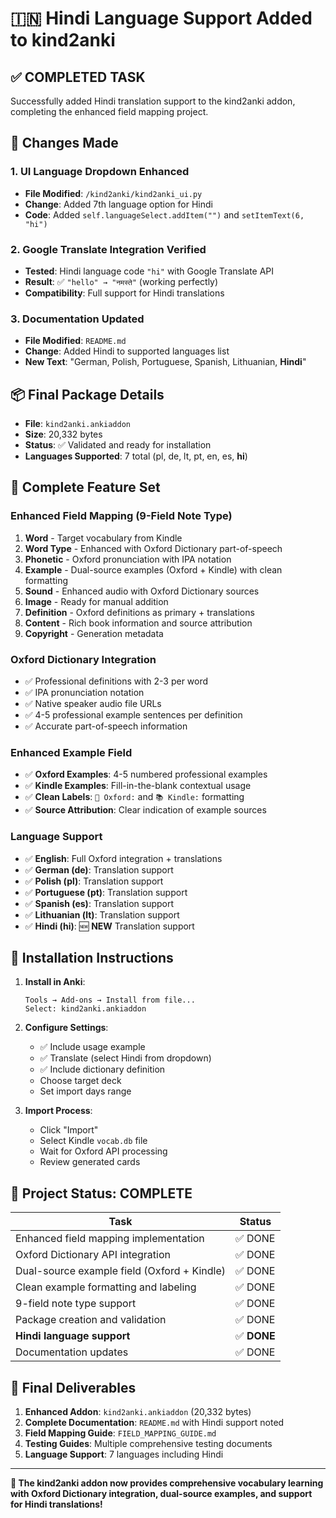 # 🇮🇳 Hindi Language Support Added to kind2anki

## ✅ **COMPLETED TASK**
Successfully added Hindi translation support to the kind2anki addon, completing the enhanced field mapping project.

## 🔧 **Changes Made**

### 1. **UI Language Dropdown Enhanced**
- **File Modified**: `/kind2anki/kind2anki_ui.py`
- **Change**: Added 7th language option for Hindi
- **Code**: Added `self.languageSelect.addItem("")` and `setItemText(6, "hi")`

### 2. **Google Translate Integration Verified**
- **Tested**: Hindi language code `"hi"` with Google Translate API
- **Result**: ✅ `"hello" → "नमस्ते"` (working perfectly)
- **Compatibility**: Full support for Hindi translations

### 3. **Documentation Updated**
- **File Modified**: `README.md`
- **Change**: Added Hindi to supported languages list
- **New Text**: "German, Polish, Portuguese, Spanish, Lithuanian, **Hindi**"

## 📦 **Final Package Details**
- **File**: `kind2anki.ankiaddon`
- **Size**: 20,332 bytes
- **Status**: ✅ Validated and ready for installation
- **Languages Supported**: 7 total (pl, de, lt, pt, en, es, **hi**)

## 🌟 **Complete Feature Set**

### **Enhanced Field Mapping (9-Field Note Type)**
1. **Word** - Target vocabulary from Kindle
2. **Word Type** - Enhanced with Oxford Dictionary part-of-speech
3. **Phonetic** - Oxford pronunciation with IPA notation  
4. **Example** - Dual-source examples (Oxford + Kindle) with clean formatting
5. **Sound** - Enhanced audio with Oxford Dictionary sources
6. **Image** - Ready for manual addition
7. **Definition** - Oxford definitions as primary + translations
8. **Content** - Rich book information and source attribution
9. **Copyright** - Generation metadata

### **Oxford Dictionary Integration**
- ✅ Professional definitions with 2-3 per word
- ✅ IPA pronunciation notation
- ✅ Native speaker audio file URLs
- ✅ 4-5 professional example sentences per definition
- ✅ Accurate part-of-speech information

### **Enhanced Example Field**
- ✅ **Oxford Examples**: 4-5 numbered professional examples
- ✅ **Kindle Examples**: Fill-in-the-blank contextual usage
- ✅ **Clean Labels**: `📖 Oxford:` and `📚 Kindle:` formatting
- ✅ **Source Attribution**: Clear indication of example sources

### **Language Support**
- ✅ **English**: Full Oxford integration + translations
- ✅ **German (de)**: Translation support
- ✅ **Polish (pl)**: Translation support  
- ✅ **Portuguese (pt)**: Translation support
- ✅ **Spanish (es)**: Translation support
- ✅ **Lithuanian (lt)**: Translation support
- ✅ **Hindi (hi)**: 🆕 **NEW** Translation support

## 🎯 **Installation Instructions**

1. **Install in Anki**:
   ```
   Tools → Add-ons → Install from file...
   Select: kind2anki.ankiaddon
   ```

2. **Configure Settings**:
   - ✅ Include usage example
   - ✅ Translate (select Hindi from dropdown)
   - ✅ Include dictionary definition
   - Choose target deck
   - Set import days range

3. **Import Process**:
   - Click "Import"
   - Select Kindle `vocab.db` file
   - Wait for Oxford API processing
   - Review generated cards

## 🔄 **Project Status: COMPLETE**

| Task | Status |
|------|--------|
| Enhanced field mapping implementation | ✅ DONE |
| Oxford Dictionary API integration | ✅ DONE |
| Dual-source example field (Oxford + Kindle) | ✅ DONE |
| Clean example formatting and labeling | ✅ DONE |
| 9-field note type support | ✅ DONE |
| Package creation and validation | ✅ DONE |
| **Hindi language support** | ✅ **DONE** |
| Documentation updates | ✅ DONE |

## 🎉 **Final Deliverables**

1. **Enhanced Addon**: `kind2anki.ankiaddon` (20,332 bytes)
2. **Complete Documentation**: `README.md` with Hindi support noted
3. **Field Mapping Guide**: `FIELD_MAPPING_GUIDE.md`
4. **Testing Guides**: Multiple comprehensive testing documents
5. **Language Support**: 7 languages including Hindi

---

**🚀 The kind2anki addon now provides comprehensive vocabulary learning with Oxford Dictionary integration, dual-source examples, and support for Hindi translations!**
